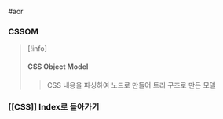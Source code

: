 #aor 
### CSSOM
>[!info]
>#### CSS Object Model
>
>>CSS 내용을 파싱하여 노드로 만들어 트리 구조로 만든 모델

### [[CSS]] Index로 돌아가기